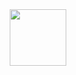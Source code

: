 <div id="header" align="center">
  <img src="https://media2.giphy.com/media/qgQUggAC3Pfv687qPC/giphy.gif?cid=ecf05e47hqr7ft8jafoy7vehvq89vptm76txjcgqs0j5rrrg&rid=giphy.gif&ct=g" width="100"/>
</div>
